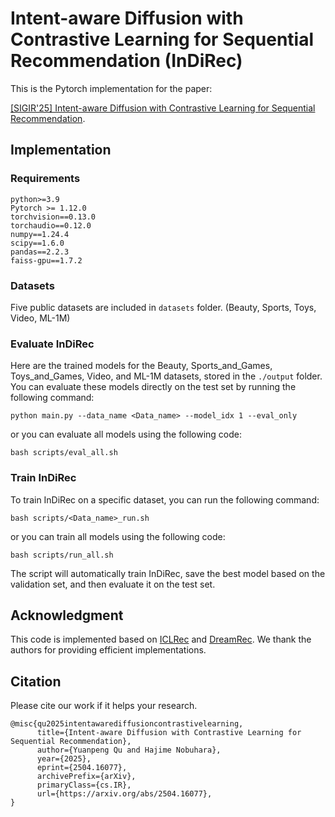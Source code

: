 # Intent-aware Diffusion with Contrastive Learning for Sequential Recommendation (InDiRec)


This is the Pytorch implementation for the paper: 

[[SIGIR'25] Intent-aware Diffusion with Contrastive Learning for Sequential Recommendation](https://arxiv.org/pdf/2504.16077).

## Implementation
### Requirements
```
python>=3.9
Pytorch >= 1.12.0
torchvision==0.13.0
torchaudio==0.12.0
numpy==1.24.4
scipy==1.6.0
pandas==2.2.3
faiss-gpu==1.7.2
```
### Datasets
Five public datasets are included in `datasets` folder. (Beauty, Sports, Toys, Video, ML-1M)

### Evaluate InDiRec
Here are the trained models for the Beauty, Sports_and_Games, Toys_and_Games, Video, and ML-1M datasets, stored in the `./output` folder. <br>
You can evaluate these models directly on the test set by running the following command:

```
python main.py --data_name <Data_name> --model_idx 1 --eval_only
```
or you can evaluate all models using the following code:
```
bash scripts/eval_all.sh
```

### Train InDiRec
To train InDiRec on a specific dataset, you can run the following command: 
```
bash scripts/<Data_name>_run.sh
```
or you can train all models using the following code:
```
bash scripts/run_all.sh
```

The script will automatically train InDiRec, save the best model based on the validation set, and then evaluate it on the test set.

## Acknowledgment
This code is implemented based on [ICLRec](https://github.com/salesforce/ICLRec) and [DreamRec](https://github.com/YangZhengyi98/DreamRec). We thank the authors for providing efficient implementations.

## Citation
Please cite our work if it helps your research.
```
@misc{qu2025intentawarediffusioncontrastivelearning,
      title={Intent-aware Diffusion with Contrastive Learning for Sequential Recommendation}, 
      author={Yuanpeng Qu and Hajime Nobuhara},
      year={2025},
      eprint={2504.16077},
      archivePrefix={arXiv},
      primaryClass={cs.IR},
      url={https://arxiv.org/abs/2504.16077}, 
}
```

